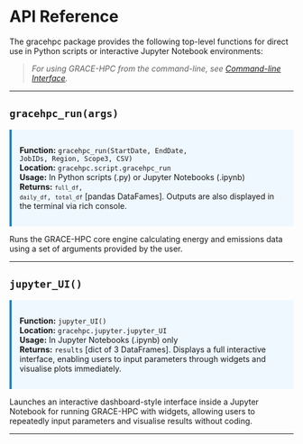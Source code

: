 # API Reference

The gracehpc package provides the following top-level functions for direct use in Python scripts or interactive Jupyter Notebook environments:

> *For using GRACE-HPC from the command-line, see [Command-line Interface](cli.md).*

---
## `gracehpc_run(args)`
<div style="border-left: 4px solid #2980b9; padding: 1em; background-color: #f0f8ff;">

<strong>Function:</strong> <code>gracehpc_run(StartDate, EndDate, JobIDs, Region, Scope3, CSV)</code><br>
<strong>Location:</strong> <code>gracehpc.script.gracehpc_run</code><br>
<strong>Usage:</strong> In Python scripts (.py) or Jupyter Notebooks (.ipynb)<br>
<strong>Returns:</strong> <code>`full_df`, `daily_df`, `total_df`</code> [pandas DataFames]. Outputs are also displayed in the terminal via rich console.

</div>

Runs the GRACE-HPC core engine calculating energy and emissions data using a set of arguments provided by the user.



---

## `jupyter_UI()`
<div style="border-left: 4px solid #2980b9; padding: 1em; background-color: #f0f8ff;">

<strong>Function:</strong> <code>jupyter_UI()</code><br>
<strong>Location:</strong> <code>gracehpc.jupyter.jupyter_UI</code><br>
<strong>Usage:</strong> In Jupyter Notebooks (.ipynb) only<br>
<strong>Returns:</strong> <code>results</code> [dict of 3 DataFrames]. Displays a full interactive interface, enabling users to input parameters through widgets and visualise plots immediately.

</div>

Launches an interactive dashboard-style interface inside a Jupyter Notebook for running GRACE-HPC with widgets, allowing users to repeatedly input parameters and visualise results without coding.





---





